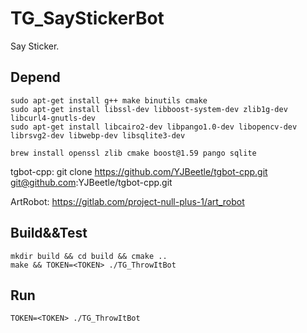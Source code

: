 # TG_SayStickerBot

Say Sticker.

## Depend

```
sudo apt-get install g++ make binutils cmake
sudo apt-get install libssl-dev libboost-system-dev zlib1g-dev libcurl4-gnutls-dev
sudo apt-get install libcairo2-dev libpango1.0-dev libopencv-dev librsvg2-dev libwebp-dev libsqlite3-dev
```

```
brew install openssl zlib cmake boost@1.59 pango sqlite
```

tgbot-cpp:
git clone https://github.com/YJBeetle/tgbot-cpp.git
git@github.com:YJBeetle/tgbot-cpp.git

ArtRobot: 
https://gitlab.com/project-null-plus-1/art_robot

## Build&&Test

    mkdir build && cd build && cmake ..
    make && TOKEN=<TOKEN> ./TG_ThrowItBot

## Run

    TOKEN=<TOKEN> ./TG_ThrowItBot